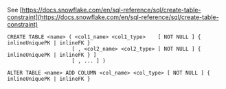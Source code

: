 See [https://docs.snowflake.com/en/sql-reference/sql/create-table-constraint](https://docs.snowflake.com/en/sql-reference/sql/create-table-constraint)
```
CREATE TABLE <name> ( <col1_name> <col1_type>    [ NOT NULL ] { inlineUniquePK | inlineFK }
                     [ , <col2_name> <col2_type> [ NOT NULL ] { inlineUniquePK | inlineFK } ]
                     [ , ... ] )

ALTER TABLE <name> ADD COLUMN <col_name> <col_type> [ NOT NULL ] { inlineUniquePK | inlineFK }
```
